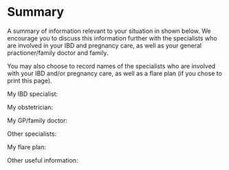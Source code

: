 # Summary
A summary of information relevant to your situation in shown below. We encourage you to discuss this information further with the specialists who are involved in your IBD and pregnancy care, as well as your general practioner/family doctor and family.

You may also choose to record names of the specialists who are involved with your IBD and/or pregnancy care, as well as a flare plan (if you chose to print this page).

My IBD specialist:

My obstetrician:

My GP/family doctor:

Other specialists:

My flare plan:









Other useful information:

<!-- <h1>Summary:<br /> pregnancy, crohns disease, perianal</h1>

**Overall**

Notes about pregnancy in remission & when active.

<br />**Inheritance**

Some copy that describes what it means for the disease to be active and
how that is understood and discovered. A [term, or something to be defined](definedTerm)
would be clickable and prompt the dialogue box on the right.

<br />**Surgery & Specifics**

Some copy that describes what it means for the disease to be active and
how that is understood and discovered. A [term, or something to be defined](definedTerm)
would be clickable and prompt the dialogue box on the right.

<br />**Delivery**

Some copy that describes what it means for the disease to be active and
how that is understood and discovered. A [term, or something to be defined](definedTerm)
would be clickable and prompt the dialogue box on the right.

<br />**Breastfeeding**

Some copy that describes what it means for the disease to be active and
how that is understood and discovered. A [term, or something to be defined](definedTerm)
would be clickable and prompt the dialogue box on the right.

<h5>Information last updated November 1, 2018.</h5> -->
